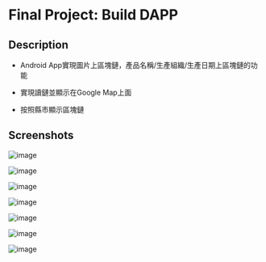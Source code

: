 # Final Project: Build DAPP

## Description
* Android App實現圖片上區塊鏈，產品名稱/生產組織/生產日期上區塊鏈的功能

* 實現讀鏈並顯示在Google Map上面

* 按照縣市顯示區塊鏈  

## Screenshots

![image](https://github.com/ArrowHuang/blockchain2020-fall/blob/master/Final%20Project%20DAPP/ScreenShot/fig1.png)

![image](https://github.com/ArrowHuang/blockchain2020-fall/blob/master/Final%20Project%20DAPP/ScreenShot/fig2.png)

![image](https://github.com/ArrowHuang/blockchain2020-fall/blob/master/Final%20Project%20DAPP/ScreenShot/fig3.png)

![image](https://github.com/ArrowHuang/blockchain2020-fall/blob/master/Final%20Project%20DAPP/ScreenShot/fig4.png)

![image](https://github.com/ArrowHuang/blockchain2020-fall/blob/master/Final%20Project%20DAPP/ScreenShot/fig5.png)

![image](https://github.com/ArrowHuang/blockchain2020-fall/blob/master/Final%20Project%20DAPP/ScreenShot/fig6.png)

![image](https://github.com/ArrowHuang/blockchain2020-fall/blob/master/Final%20Project%20DAPP/ScreenShot/fig7.png)
  
